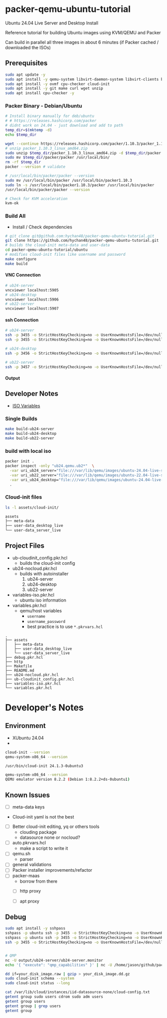 # packer-qemu-ubuntu-tutorial
Ubuntu 24.04 Live Server and Desktop Install

Reference tutorial for building Ubuntu images using KVM/QEMU and Packer

Can build in parallel all three images in about 6 minutes (if Packer cached / downloaded the ISOs)

## Prerequisites
```bash
sudo apt update -y
sudo apt install -y qemu-system libvirt-daemon-system libvirt-clients bridge-utils virtinst virt-manager
sudo apt install -y ovmf cpu-checker cloud-init
sudo apt install -y git make curl wget unzip
sudo apt install cpu-checker -y
```
### Packer Binary - Debian/Ubuntu
```bash
# Install binary manually for deb/ubuntu
# # https://releases.hashicorp.com/packer
# didnt work on 24.04 - just download and add to path
temp_dir=$(mktemp -d)
echo $temp_dir

wget --continue https://releases.hashicorp.com/packer/1.10.3/packer_1.10.3_linux_amd64.zip -P $temp_dir
# unzip packer_1.10.3_linux_amd64.zip
sudo unzip $temp_dir/packer_1.10.3_linux_amd64.zip -d $temp_dir/packer
sudo mv $temp_dir/packer/packer /usr/local/bin/
rm -rf $temp_dir
packer --version # validate

# /usr/local/bin/packer/packer --version
sudo mv /usr/local/bin/packer /usr/local/bin/packer1.10.3
sudo ln -s /usr/local/bin/packer1.10.3/packer /usr/local/bin/packer
/usr/local/bin/packer/packer --version
```
```bash
# Check for KVM acceleration
kvm-ok
```

### Build All
* Install / Check dependencies

```bash
# git clone git@github.com:hychan48/packer-qemu-ubuntu-tutorial.git
git clone https://github.com/hychan48/packer-qemu-ubuntu-tutorial.git
# builds the cloud-init meta-data and user-data
cd packer-qemu-ubuntu-tutorial/ubuntu
# modifies cloud-init files like username and password
make configure
make build
```
#### VNC Connection
```bash
# ub24-server
vncviewer localhost:5905
# ub24-desktop
vncviewer localhost:5906
# ub22-server
vncviewer localhost:5907
```
#### ssh Connection
```bash
# ub24-server
ssh -p 3455 -o StrictHostKeyChecking=no -o UserKnownHostsFile=/dev/null root@localhost
ssh -p 3455 -o StrictHostKeyChecking=no -o UserKnownHostsFile=/dev/null ubuntu@localhost

# ub24-desktop
ssh -p 3456 -o StrictHostKeyChecking=no -o UserKnownHostsFile=/dev/null root@localhost

# ub22-server
ssh -p 3457 -o StrictHostKeyChecking=no -o UserKnownHostsFile=/dev/null root@localhost
```

#### Output

## Developer Notes
* [ISO Variables](variables-iso.pkr.hcl)
### Single Builds
```bash
make build-ub24-server
make build-ub24-desktop
make build-ub22-server
```

### build with local iso
```bash
packer init .
packer inspect -only "ub24.qemu.ub2*"  \
  -var uri_ub24_server="file:///var/lib/qemu/images/ubuntu-24.04-live-server-amd64.iso" \
  -var uri_ub22_server="file:///var/lib/qemu/images/ubuntu-22.04-live-server-amd64.iso" \
  -var uri_ub24_desktop="file:///var/lib/qemu/images/ubuntu-24.04-live-desktop-amd64.iso" \
  .
```
### Cloud-init files
```bash
ls -l assets/cloud-init/
```
```txt
assets
├── meta-data
├── user-data_desktop_live
└── user-data_server_live
```

## Project Files
* ub-cloudinit_config.pkr.hcl
  * builds the cloud-init config
* ub24-nocloud.pkr.hcl
  * builds with autoinstaller
    1. ub24-server
    2. ub24-desktop
    3. ub22-server
* variables-iso.pkr.hcl
  * ubuntu iso information
* variables.pkr.hcl
  * qemu/host variables
    * `username`
    * `username_password`
    * best practice is to use `*.pkrvars.hcl`
```
.
├── assets
│   ├── meta-data
│   ├── user-data_desktop_live
│   └── user-data_server_live
├── debug.pkr.hcl
├── http
├── Makefile
├── README.md
├── ub24-nocloud.pkr.hcl
├── ub-cloudinit_config.pkr.hcl
├── variables-iso.pkr.hcl
└── variables.pkr.hcl
```

# Developer's Notes
## Environment
* XUbuntu 24.04
* 
```bash
cloud-init --version
qemu-system-x86_64 --version
```
```bash
/usr/bin/cloud-init 24.1.3-0ubuntu3

qemu-system-x86_64 --version
QEMU emulator version 8.2.2 (Debian 1:8.2.2+ds-0ubuntu1)
```

## Known Issues
* [ ] meta-data keys
* Cloud-init yaml is not the best

* [ ] Better cloud-init editing, yq or others tools
  * clouding package
  * datasource none or nocloud?
* [ ] auto.pkrvars.hcl
  * make a script to write it
* [ ] qemu.sh
  * parser
* [ ] general validations
* [ ] Packer installer improvements/refactor
* [ ] packer-maas
  * borrow from there
  * [ ] http proxy
  * [ ] apt proxy


## Debug
```bash
sudo apt install -y sshpass
sshpass -p ubuntu ssh -p 3455 -o StrictHostKeyChecking=no -o UserKnownHostsFile=/dev/null root@localhost
sshpass -p ubuntu ssh -p 3455 -o StrictHostKeyChecking=no -o UserKnownHostsFile=/dev/null ubuntu@localhost
ssh -p 3455 -o StrictHostKeyChecking=no -o UserKnownHostsFile=/dev/null root@localhost
```
```bash

# QMP
nc -U output/ub24-server/ub24-server.monitor
echo '{ "execute": "qmp_capabilities" }' | nc -U /home/jason/github/packer-qemu-ubuntu-tutorial/ubuntu/output/ub24-server/ub24-server.monitor

dd if=your_disk_image.raw | gzip > your_disk_image.dd.gz
sudo cloud-init schema --system
sudo cloud-init status --long

cat /var/lib/cloud/instances/iid-datasource-none/cloud-config.txt
getent group sudo users cdrom sudo adm users
getent group users
getent group | grep users
getent group
```